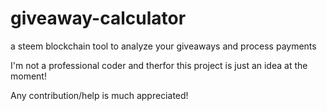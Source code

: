 # giveaway-calculator
a steem blockchain tool to analyze your giveaways and process payments

I'm not a professional coder and therfor this project is just an idea at the moment!

Any contribution/help is much appreciated!

